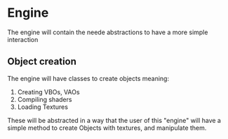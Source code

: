 # Engine
The engine will contain the neede abstractions to have a more simple interaction

## Object creation
The engine will have classes to create objects meaning:<br>
1. Creating VBOs, VAOs
2. Compiling shaders
3. Loading Textures

These will be abstracted in a way that the user of this "engine" will have a simple method to create
Objects with textures, and manipulate them.
